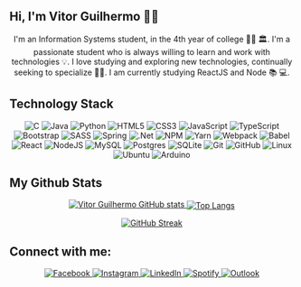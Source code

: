 ## Hi, I'm Vitor Guilhermo 👋🐺

<p align="center">
  I'm an Information Systems student, in the 4th year of college 👨‍🎓 🏛. I'm a passionate student who is always willing to learn and work with technologies 💡. I love studying and exploring new technologies, continually seeking to specialize 🧑‍💻. I am currently studying ReactJS and Node 📚 💻.
</p>


## Technology Stack

<p align="center">
  <img src="https://img.shields.io/badge/c-%2300599C.svg?style=for-the-badge&amp;logo=c&amp;logoColor=white" alt="C">
  <img src="https://img.shields.io/badge/java-%23ED8B00.svg?style=for-the-badge&amp;logo=java&amp;logoColor=white" alt="Java">
  <img src="https://img.shields.io/badge/python-3670A0?style=for-the-badge&amp;logo=python&amp;logoColor=ffdd54" alt="Python">
  <img src="https://img.shields.io/badge/html5-%23E34F26.svg?style=for-the-badge&amp;logo=html5&amp;logoColor=white" alt="HTML5">
  <img src="https://img.shields.io/badge/css3-%231572B6.svg?style=for-the-badge&amp;logo=css3&amp;logoColor=white" alt="CSS3">
  <img src="https://img.shields.io/badge/javascript-%23323330.svg?style=for-the-badge&amp;logo=javascript&amp;logoColor=%23F7DF1E" alt="JavaScript">
  <img src="https://img.shields.io/badge/typescript-%23007ACC.svg?style=for-the-badge&amp;logo=typescript&amp;logoColor=white" alt="TypeScript">
  <img src="https://img.shields.io/badge/bootstrap-%23563D7C.svg?style=for-the-badge&amp;logo=bootstrap&amp;logoColor=white" alt="Bootstrap">
  <img src="https://img.shields.io/badge/SASS-hotpink.svg?style=for-the-badge&amp;logo=SASS&amp;logoColor=white" alt="SASS">
  <img src="https://img.shields.io/badge/spring-%236DB33F.svg?style=for-the-badge&amp;logo=spring&amp;logoColor=white" alt="Spring">
  <img src="https://img.shields.io/badge/.NET-5C2D91?style=for-the-badge&amp;logo=.net&amp;logoColor=white" alt=".Net">
  <img src="https://img.shields.io/badge/NPM-%23000000.svg?style=for-the-badge&amp;logo=npm&amp;logoColor=white" alt="NPM">
  <img src="https://img.shields.io/badge/yarn-%232C8EBB.svg?style=for-the-badge&amp;logo=yarn&amp;logoColor=white" alt="Yarn">
  <img src="https://img.shields.io/badge/webpack-%238DD6F9.svg?style=for-the-badge&amp;logo=webpack&amp;logoColor=black" alt="Webpack">
  <img src="https://img.shields.io/badge/Babel-F9DC3e?style=for-the-badge&amp;logo=babel&amp;logoColor=black" alt="Babel">
  <img src="https://img.shields.io/badge/react-%2320232a.svg?style=for-the-badge&amp;logo=react&amp;logoColor=%2361DAFB" alt="React">
  <img src="https://img.shields.io/badge/node.js-6DA55F?style=for-the-badge&amp;logo=node.js&amp;logoColor=white" alt="NodeJS">
  <img src="https://img.shields.io/badge/mysql-%2300f.svg?style=for-the-badge&amp;logo=mysql&amp;logoColor=white" alt="MySQL">
  <img src="https://img.shields.io/badge/postgres-%23316192.svg?style=for-the-badge&amp;logo=postgresql&amp;logoColor=white" alt="Postgres">
  <img src="https://img.shields.io/badge/sqlite-%2307405e.svg?style=for-the-badge&amp;logo=sqlite&amp;logoColor=white" alt="SQLite">
  <img src="https://img.shields.io/badge/git-%23F05033.svg?style=for-the-badge&amp;logo=git&amp;logoColor=white" alt="Git">
  <img src="https://img.shields.io/badge/github-%23121011.svg?style=for-the-badge&amp;logo=github&amp;logoColor=white" alt="GitHub">
  <img src="https://img.shields.io/badge/Linux-FCC624?style=for-the-badge&amp;logo=linux&amp;logoColor=black" alt="Linux">
  <img src="https://img.shields.io/badge/Ubuntu-E95420?style=for-the-badge&amp;logo=ubuntu&amp;logoColor=white" alt="Ubuntu">
  <img src="https://img.shields.io/badge/-Arduino-00979D?style=for-the-badge&amp;logo=Arduino&amp;logoColor=white" alt="Arduino">
</p>



## My Github Stats
<p align="center">
  <a href="https://github.com/Vitor_Guilhermo/github-readme-stats">
    <img src="https://github-readme-stats.vercel.app/api?username=VitorGuilhermo&amp;count_private=true&amp;theme=algolia&amp;show_icons=true"     alt="Vitor Guilhermo GitHub stats">
  </a>
  <a href="https://github.com/anuraghazra/github-readme-stats">
    <img align="center" src="https://github-readme-stats.vercel.app/api/top-langs/?username=VitorGuilhermo&amp;theme=algolia&amp;layout=compact" alt="Top Langs">
  </a>
 </p>
 <p align="center">
  <a href="https://git.io/streak-stats">
    <img align="center" src="http://github-readme-streak-stats.herokuapp.com?user=VitorGuilhermo&amp;theme=algolia&amp;date_format=M%20j%5B%2C%20Y%5D" alt="GitHub Streak">
  </a>
 </p>




<h2 align="left">Connect with me:</h2>
<p align="center">
  <a href="https://www.facebook.com/vitor.araujo.167527/" target="_blank">
    <img src="https://img.shields.io/badge/Facebook-%231877F2.svg?style=for-the-badge&amp;logo=Facebook&amp;logoColor=white" alt="Facebook">
  </a>
  <a href="https://www.instagram.com/Vitor_Guilhermo/" target="_blank">
    <img src="https://img.shields.io/badge/Instagram-%23E4405F.svg?style=for-the-badge&logo=Instagram&logoColor=white" alt="Instagram">
  </a>
  <a href="https://www.linkedin.com/in/vitor-guilhermo-64a204215/" target="_blank">
    <img src="https://img.shields.io/badge/linkedin-%230077B5.svg?style=for-the-badge&amp;logo=linkedin&amp;logoColor=white" alt="LinkedIn">
  </a>
  <a href="https://open.spotify.com/user/kanzuo?si=a610a27ab7f74238">
    <img src="https://img.shields.io/badge/Spotify-1ED760?style=for-the-badge&amp;logo=spotify&amp;logoColor=white" alt="Spotify">
  </a>  
  <a href="mailto: viguilhermo@hotmail.com" target="_blank">
    <img src="https://img.shields.io/badge/viguilhermo@hotmail.com-0078D4?style=for-the-badge&amp;logo=microsoft-outlook&amp;logoColor=white" alt="Outlook">
  </a>
</p>
